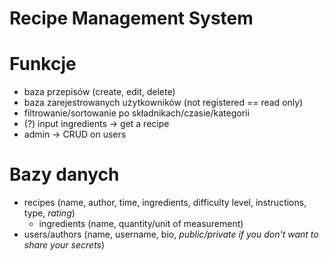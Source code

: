 
# Recipe Management System

# Funkcje

- baza przepisów (create, edit, delete)
- baza zarejestrowanych użytkowników (not registered == read only)
- filtrowanie/sortowanie po składnikach/czasie/kategorii
- (?) input ingredients -> get a recipe
- admin -> CRUD on users

# Bazy danych

- recipes (name, author, time, ingredients, difficulty level, instructions, type, *rating*)
  - ingredients (name, quantity/unit of measurement)
- users/authors (name, username, bio, *public/private if you don't want to share your secrets*)
